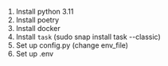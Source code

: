 1. Install python 3.11
2. Install poetry
3. Install docker
4. Install `task` (sudo snap install task --classic)
5. Set up config.py (change env_file)
6. Set up .env
